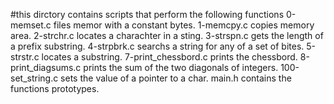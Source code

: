 #this dirctory contains scripts that perform the following functions
0-memset.c files memor with a constant bytes.
1-memcpy.c copies memory area.
2-strchr.c locates a charachter in a sting.
3-strspn.c gets the length of a prefix substring.
4-strpbrk.c searchs a string for any of a set of bites.
5-strstr.c locates a substring.
7-print_chessbord.c prints the chessbord.
8-print_diagsums.c prints the sum of the two diagonals of integers.
100-set_string.c sets the value of a pointer to a char.
 main.h contains the functions prototypes.

